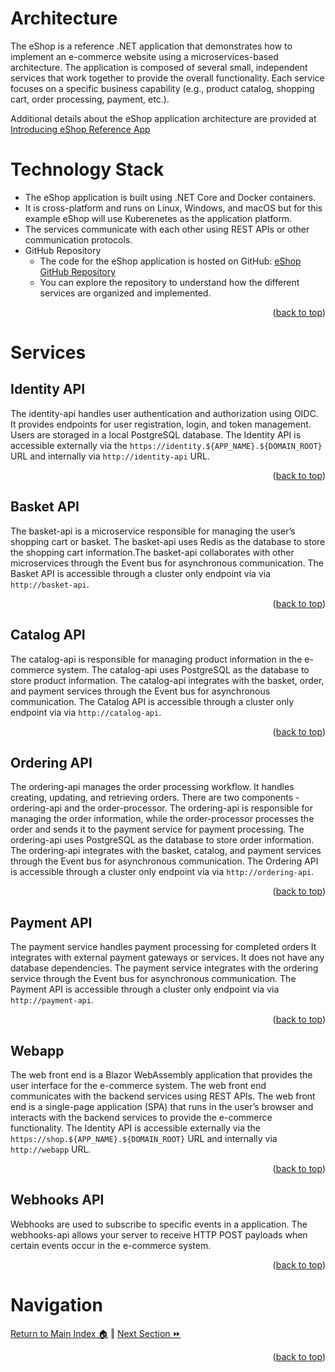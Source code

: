Architecture
=============
The eShop is a reference .NET application that demonstrates how to implement an e-commerce website using a microservices-based architecture. The application is composed of several small, independent services that work together to provide the overall functionality. Each service focuses on a specific business capability (e.g., product catalog, shopping cart, order processing, payment, etc.).

Additional details about the eShop application architecture are provided at [Introducing eShop Reference App](https://learn.microsoft.com/en-us/dotnet/architecture/cloud-native/introduce-eshoponcontainers-reference-app)

# Technology Stack
* The eShop application is built using .NET Core and Docker containers.
* It is cross-platform and runs on Linux, Windows, and macOS but for this example eShop will use Kuberenetes as the application platform.
* The services communicate with each other using REST APIs or other communication protocols.
* GitHub Repository
    * The code for the eShop application is hosted on GitHub: [eShop GitHub Repository](https://github.com/briandenicola/eshop)
    * You can explore the repository to understand how the different services are organized and implemented.
<p align="right">(<a href="#Architecture">back to top</a>)</p>

# Services
## Identity API
The identity-api handles user authentication and authorization using OIDC. It provides endpoints for user registration, login, and token management. Users are storaged in a local PostgreSQL database. 
The Identity API is accessible externally via the `https://identity.${APP_NAME}.${DOMAIN_ROOT}` URL and internally via `http://identity-api` URL.
<p align="right">(<a href="#Architecture">back to top</a>)</p>

## Basket API
The basket-api is a microservice responsible for managing the user’s shopping cart or basket. The basket-api uses Redis as the database to store the shopping cart information.The basket-api collaborates with other microservices through the Event bus for asynchronous communication.
The Basket API is accessible through a cluster only endpoint  via via `http://basket-api`.

<p align="right">(<a href="#Architecture">back to top</a>)</p>

## Catalog API
The catalog-api is responsible for managing product information in the e-commerce system.  The catalog-api uses PostgreSQL as the database to store product information. The catalog-api integrates with the basket, order, and payment services through the Event bus for asynchronous communication.
The Catalog API is accessible through a cluster only endpoint  via via `http://catalog-api`.

<p align="right">(<a href="#Architecture">back to top</a>)</p>

## Ordering API
The ordering-api manages the order processing workflow. It handles creating, updating, and retrieving orders. There are two components - ordering-api and the order-processor. The ordering-api is responsible for managing the order information, while the order-processor processes the order and sends it to the payment service for payment processing.  The ordering-api uses PostgreSQL as the database to store order information. The ordering-api integrates with the basket, catalog, and payment services through the Event bus for asynchronous communication.
The Ordering API is accessible through a cluster only endpoint  via via `http://ordering-api`.
<p align="right">(<a href="#Architecture">back to top</a>)</p>

## Payment API
The payment service handles payment processing for completed orders It integrates with external payment gateways or services. It does not have any database dependencies. The payment service integrates with the ordering service through the Event bus for asynchronous communication.
The Payment API is accessible through a cluster only endpoint  via via `http://payment-api`.
<p align="right">(<a href="#Architecture">back to top</a>)</p>

## Webapp
The web front end is a Blazor WebAssembly application that provides the user interface for the e-commerce system. The web front end communicates with the backend services using REST APIs. The web front end is a single-page application (SPA) that runs in the user’s browser and interacts with the backend services to provide the e-commerce functionality.
The Identity API is accessible externally via the `https://shop.${APP_NAME}.${DOMAIN_ROOT}` URL and internally via `http://webapp` URL.
<p align="right">(<a href="#Architecture">back to top</a>)</p>

## Webhooks API
Webhooks are used to subscribe to specific events in a application.
The webhooks-api allows your server to receive HTTP POST payloads when certain events occur in the e-commerce system.

<p align="right">(<a href="#Architecture">back to top</a>)</p>

# Navigation
[Return to Main Index 🏠](../README.md) ‖ [Next Section ⏩](./prerequisites.md)
<p align="right">(<a href="#Architecture">back to top</a>)</p>